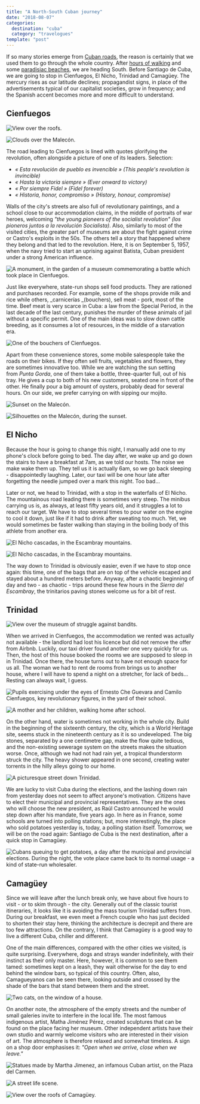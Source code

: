 ```yaml
---
title: "A North-South Cuban journey"
date: "2018-08-07"
categories:
  destination: "cuba"
  category: "travelogues"
template: "post"
---
```


If so many stories emerge from [Cuban roads](https://anothervyou.world/en/from-cuban-roads/), the reason is certainly that we used them to go through the whole country. After [hours of walking](https://anothervyou.world/en/in-the-vinales-valley/) and some [paradisiac beaches](https://anothervyou.world/en/womens-day-in-the-bay-of-pigs/), we are heading South. Before Santiago de Cuba, we are going to stop in Cienfuegos, El Nicho, Trinidad and Camagüey. The mercury rises as our latitude declines; propagandist signs, in place of the advertisements typical of our capitalist societies, grow in frequency; and the Spanish accent becomes more and more difficult to understand.

## Cienfuegos

![View over the roofs.](../../../images/cuba/cienfuegos-roofs.jpg "Roofs of Cienfuegos")

![Clouds over the Malecón.](../../../images/cuba/cienfuegos-malecon.jpg "The Malecón of Cienfuegos")

The road leading to Cienfuegos is lined with quotes glorifying the revolution, often alongside a picture of one of its leaders. Selection:

- _« Esta revolución de pueblo es invencible » (This people's revolution is invincible)_
- _« Hasta la victoria siempre » (Ever onward to victory)_
- _« Por siempre Fidel » (Fidel forever)_
- _« Historia, honor, compromiso » (History, honour, compromise)_

Walls of the city's streets are also full of revolutionary paintings, and a school close to our accommodation claims, in the middle of portraits of war heroes, welcoming _"the young pioneers of the socialist revolution" (los pioneros juntos a la revolución Socialista)_. Also, similarly to most of the visited cities, the greater part of museums are about the fight against crime or Castro's exploits in the 50s. The others tell a story that happened where they belong and that led to the revolution. Here, it is on September 5, 1957, when the navy tried to start an uprising against Batista, Cuban president under a strong American influence.

![A monument, in the garden of a museum commemorating a battle which took place in Cienfuegos.](../../../images/cuba/cienfuegos-museum.jpg "A memorial")

Just like everywhere, state-run shops sell food products. They are rationed and purchases recorded. For example, some of the shops provide milk and rice while others, _carnicerías _(bouchers), sell meat - pork, most of the time. Beef meat is very scarce in Cuba: a law from the Special Period, in the last decade of the last century, punishes the murder of these animals of jail without a specific permit. One of the main ideas was to slow down cattle breeding, as it consumes a lot of resources, in the middle of a starvation era.

![One of the bouchers of Cienfuegos.](../../../images/cuba/cienfuegos-boucher.jpg "A boucher")

Apart from these convenience stores, some mobile salespeople take the roads on their bikes. If they often sell fruits, vegetables and flowers, they are sometimes innovative too. While we are watching the sun setting from _Punta Gorda_, one of them take a bottle, three-quarter full, out of his tray. He gives a cup to both of his new customers, seated one in front of the other. He finally pour a big amount of oysters, probably dead for several hours. On our side, we prefer carrying on with sipping our mojito.

![Sunset on the Malecón.](../../../images/cuba/cienfuegos-malecon.jpg "Sunset")

![Silhouettes on the Malecón, during the sunset.](../../../images/cuba/cienfuegos-sunset-2.jpg "Silhouettes on the Malecón")

## El Nicho

Because the hour is going to change this night, I manually add one to my phone's clock before going to bed. The day after, we wake up and go down the stairs to have a breakfast at 7am, as we told our hosts. The noise we make wake them up. They tell us it is actually 6am, so we go back sleeping - disappointedly laughing. Later, our taxi will be one hour late after forgetting the needle jumped over a mark this night. Too bad...

Later or not, we head to Trinidad, with a stop in the waterfalls of El Nicho. The mountainous road leading there is sometimes very steep. The minibus carrying us is, as always, at least fifty years old, and it struggles a lot to reach our target. We have to stop several times to pour water on the engine to cool it down, just like if it had to drink after sweating too much. Yet, we would sometimes be faster walking than staying in the boiling body of this athlete from another era.

![El Nicho cascadas, in the Escambray mountains.](../../../images/cuba/el-nicho.jpg "El Nicho")

![El Nicho cascadas, in the Escambray mountains.](../../../images/cuba/el-nicho-2.jpg "El Nicho")

The way down to Trinidad is obviously easier, even if we have to stop once again: this time, one of the bags that are on top of the vehicle escaped and stayed about a hundred meters before. Anyway, after a chaotic beginning of day and two - as chaotic - trips around these few hours in the _Sierra del Escambray_, the trinitarios paving stones welcome us for a bit of rest.

## Trinidad

![View over the museum of struggle against bandits.](../../../images/cuba/trinidad-mountain.jpg "View over Trinidad")

When we arrived in Cienfuegos, the accommodation we rented was actually not available - the landlord had lost his licence but did not remove the offer from Airbnb. Luckily, our taxi driver found another one very quickly for us. Then, the host of this house booked the rooms we are supposed to sleep in in Trinidad. Once there, the house turns out to have not enough space for us all. The woman we had to rent de rooms from brings us to another house, where I will have to spend a night on a stretcher, for lack of beds... Resting can always wait, I guess.

![Pupils exercising under the eyes of Ernesto Che Guevara and Camilo Cienfuegos, key revolutionary figures, in the yard of their school.](../../../images/cuba/trinidad-school.jpg "School courtyard")

![A mother and her children, walking home after school.](../../../images/cuba/trinidad-street.jpg "A mother and her kids in the street")

On the other hand, water is sometimes not working in the whole city. Build in the beginning of the sixteenth century, the city, which is a World Heritage site, seems stuck in the nineteenth century as it is so undeveloped. The big stones, separated by a one centimetre gap, make the flow quite tedious, and the non-existing sewerage system on the streets makes the situation worse. Once, although we had not had rain yet, a tropical thunderstorm struck the city. The heavy shower appeared in one second, creating water torrents in the hilly alleys going to our home.

![A picturesque street down Trinidad.](../../../images/cuba/trinidad-street-2.jpg "A picturesque street")

We are lucky to visit Cuba during the elections, and the lashing down rain from yesterday does not seem to affect anyone's motivation. Citizens have to elect their municipal and provincial representatives. They are the ones who will choose the new president, as Raúl Castro announced he would step down after his mandate, five years ago. In here as in France, some schools are turned into polling stations; but, more interestingly, the place who sold potatoes yesterday is, today, a polling station itself. Tomorrow, we will be on the road again: Santiago de Cuba is the next destination, after a quick stop in Camagüey.

![Cubans queuing to get potatoes, a day after the municipal and provincial elections. During the night, the vote place came back to its normal usage - a kind of state-run wholesaler.](../../../images/cuba/trinidad-market.jpg "A state-run wholesaler")

## Camagüey

Since we will leave after the lunch break only, we have about five hours to visit - or to skim through - the city. Generally out of the classic tourist itineraries, it looks like it is avoiding the mass tourism Trinidad suffers from. During our breakfast, we even meet a French couple who has just decided to shorten their stay here, thinking the architecture is decrepit and there are too few attractions. On the contrary, I think that Camagüey is a good way to live a different Cuba, chiller and different.

One of the main differences, compared with the other cities we visited, is quite surprising. Everywhere, dogs and strays wander indefinitely, with their instinct as their only master. Here, however, it is common to see them tamed: sometimes kept on a leash, they wait otherwise for the day to end behind the window bars, so typical of this country. Often, also, Camagueyanos can be seen there, looking outside and crossed by the shade of the bars that stand between them and the street.

![Two cats, on the window of a house.](../../../images/cuba/camaguey-cats.jpg "Two cats")

On another note, the atmosphere of the empty streets and the number of small galeries invite to interfere in the local life. The most famous indigenous artist, Matha Jiménez Pérez, created sculptures that can be found on the place facing her museum. Other independent artists have their own studio and warmly welcome visitors who are interested in their vision of art. The atmosphere is therefore relaxed and somewhat timeless. A sign on a shop door emphasises it: _"Open when we arrive, close when we leave."_

![Statues made by Martha Jimenez, an infamous Cuban artist, on the Plaza del Carmen.](../../../images/cuba/camaguey-statues.jpg "Plaza del Carmen")

![A street life scene.](../../../images/cuba/camaguey-street.jpg "Life scene")

![View over the roofs of Camagüey.](../../../images/cuba/camaguey-roofs.jpg "Roofs of Camagüey")
